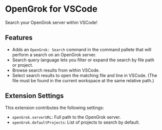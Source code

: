 # OpenGrok for VSCode

Search your OpenGrok server within VSCode!

## Features

- Adds an `OpenGrok: Search` command in the command pallete that will perform a search on an OpenGrok server.
- Search query language lets you filter or expand the search by file path or project.
- Browse search results from within VSCode.
- Select search results to open the matching file and line in VSCode. (The file
  must be found in the current workspace at the same relative path.)

## Extension Settings

This extension contributes the following settings:

* `openGrok.serverURL`: Full path to the OpenGrok server.
* `openGrok.defaultProjects`: List of projects to search by default.
